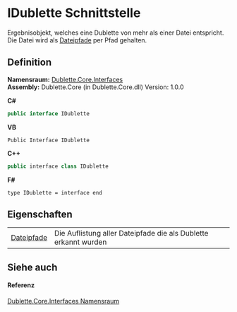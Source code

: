 # IDublette Schnittstelle


Ergebnisobjekt, welches eine Dublette von mehr als einer Datei entspricht. Die Datei wird als <a href="188cf5ac-bc6b-7c51-5e4b-4ac41390235f">Dateipfade</a> per Pfad gehalten.



## Definition
**Namensraum:** <a href="58638396-328c-8342-0d09-e8f5f624b914">Dublette.Core.Interfaces</a>  
**Assembly:** Dublette.Core (in Dublette.Core.dll) Version: 1.0.0

**C#**
``` C#
public interface IDublette
```
**VB**
``` VB
Public Interface IDublette
```
**C++**
``` C++
public interface class IDublette
```
**F#**
``` F#
type IDublette = interface end
```



## Eigenschaften
<table>
<tr>
<td><a href="188cf5ac-bc6b-7c51-5e4b-4ac41390235f">Dateipfade</a></td>
<td>Die Auflistung aller Dateipfade die als Dublette erkannt wurden</td></tr>
</table>

## Siehe auch


#### Referenz
<a href="58638396-328c-8342-0d09-e8f5f624b914">Dublette.Core.Interfaces Namensraum</a>  
